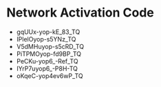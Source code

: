 # Network Activation Code
* gqUUx-yop-kE_83_TQ
* IPlelOyop-s5YNz_TQ
* V5dMHuyop-s5cRD_TQ
* PiTPMOyop-fd9BP_TQ
* PeCKu-yop6_-Ref_TQ
* IYrP7uyop6_-P8H-TQ
* oKqeC-yop4ev6wP_TQ